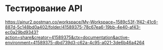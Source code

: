 # Тестирование API
https://ainur2.postman.co/workspace/My-Workspace~1589c53f-1f42-41c6-887d-5c148bd0a402/folder/41589375-78c67ea6-19bb-4e40-af43-ec0a29bd9343?action=share&creator=41589375&ctx=documentation&active-environment=41589375-dbd739d3-c62a-4c95-a021-3de6b46a4264
